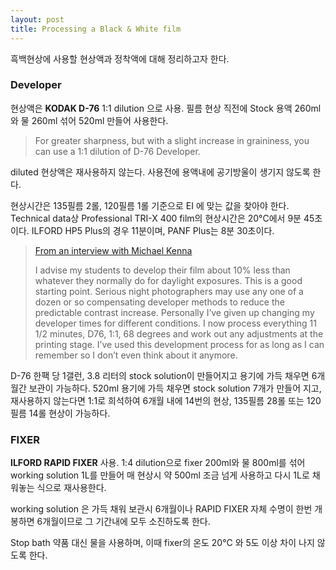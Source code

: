 ```yaml
---
layout: post
title: Processing a Black & White film
---
```


흑백현상에 사용할 현상액과 정착액에 대해 정리하고자 한다.

### Developer

현상액은 **KODAK D-76** 1:1 dilution 으로 사용.  필름 현상 직전에 Stock 용액 260ml 와 물 260ml 섞어 520ml 만들어 사용한다.

> For greater sharpness, but with a slight increase in graininess, you can use a 1:1 dilution of D-76 Developer.

diluted 현상액은 재사용하지 않는다. 사용전에 용액내에 공기방울이 생기지 않도록 한다.

현상시간은 135필름 2롤, 120필름 1롤 기준으로 EI 에 맞는 값을 찾아야 한다. Technical data상 Professional TRI-X 400 film의 현상시간은  20°C에서 9분 45초이다. ILFORD HP5 Plus의 경우 11분이며,  PANF Plus는 8분 30초이다.

> [From an interview with Michael Kenna](http://www.michaelkenna.net/ivwork.php)
>
> I advise my students to develop their film about 10% less than whatever they normally do for daylight exposures. This is a good starting point. Serious night photographers may use any one of a dozen or so compensating developer methods to reduce the predictable contrast increase. Personally I’ve given up changing my developer times for different conditions. I now process everything 11 1/2 minutes, D76, 1:1, 68 degrees and work out any adjustments at the printing stage. I’ve used this development process for as long as I can remember so I don’t even think about it anymore.

D-76 한팩 당 1갤런, 3.8 리터의  stock solution이 만들어지고 용기에 가득 채우면 6개월간 보관이 가능하다.  520ml 용기에 가득 채우면 stock solution 7개가 만들어 지고, 재사용하지 않는다면 1:1로 희석하여 6개월 내에 14번의 현상,  135필름 28롤 또는 120필름 14롤 현상이 가능하다.

### FIXER

**ILFORD RAPID FIXER** 사용. 1:4 dilution으로 fixer 200ml와 물 800ml를 섞어 working solution 1L를 만들어 매 현상시 약 500ml 조금 넘게 사용하고 다시 1L로 채워놓는 식으로 재사용한다. 

working solution 은 가득 채워 보관시 6개월이나 RAPID FIXER 자체 수명이 한번 개봉하면 6개월이므로 그 기간내에 모두 소진하도록 한다.

Stop bath 약품 대신 물을 사용하며, 이때 fixer의 온도 20°C 와 5도 이상 차이 나지 않도록 한다. 

